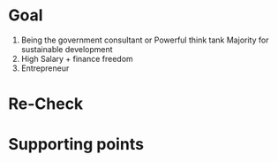 # Goal
1. Being the government consultant or Powerful think tank
	Majority for sustainable development
2. High Salary + finance freedom
3. Entrepreneur 

# Re-Check

# Supporting points

<!--stackedit_data:
eyJoaXN0b3J5IjpbLTIwMTg4OTU5NTksLTE4OTM5MDA2ODNdfQ
==
-->